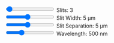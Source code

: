 <canvas id="nSlit"></canvas>

<div class="slits">
    <input type="range" min="1" max="100" step="1" value="3" class="slider" id="slitsInput">
    Slits: <span id="slitsValue">3</span>
</div>
<div class="slitWidth">
    <input type="range" min="1" max="10" step="1" value="5" class="slider" id="slitWidthInput">
    Slit Width: <span id="slitWidthValue">5</span> μm
</div>
<div class="slitSeparation">
    <input type="range" min="1" max="10" step="1" value="5" class="slider" id="slitSeparationInput">
    Slit Separation: <span id="slitSeparationValue">5</span> μm
</div>
<div class="wavelength">
    <input type="range" min="380" max="780" step="10" value="500" class="slider" id="wavelengthInput">
    Wavelength: <span id="wavelengthValue">500</span> nm
</div>

<script type="module" src="../javascript/sim6.js"></script>
